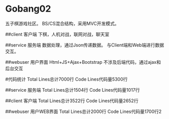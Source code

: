 # Gobang02
五子棋游戏社区。
BS/CS混合结构，采用MVC开发模式。

##client 客户端
下棋，人机对战，联网对战，聊天室

##service 服务端
数据处理，通过Json传递数据。
与Client端和Web端进行数据交互。

##webuser 用户界面
Html+JS+Ajax+Bootstrap
不涉及后端代码，通过ajax和后台交互


#代码统计
Total Lines总计7000行
Code Lines代码量5300行

##service 服务端
Total Lines总计1504行
Code Lines代码量1017行

##client 客户端
Total Lines总计3522行
Code Lines代码量2652行

##webuser 用户WEB界面
Total Lines总计2000行
Code Lines代码量1700行2

